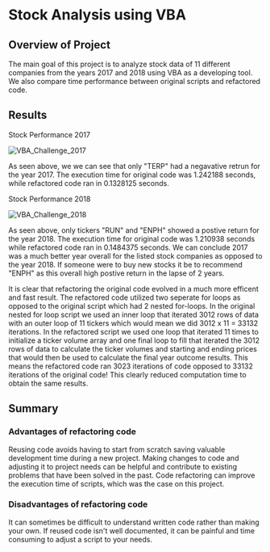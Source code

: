 # Stock Analysis using VBA

## Overview of Project
The main goal of this project is to analyze stock data of 11 different companies from the years 2017 and 2018 using VBA as a developing tool. We also compare time performance between original scripts and refactored code.

## Results
Stock Performance 2017

![VBA_Challenge_2017](https://user-images.githubusercontent.com/20058842/173483493-12dd2eb7-fd15-4dfc-b1f8-f7dae930aa93.png)


As seen above, we we can see that only "TERP" had a negavative retrun for the year 2017. The execution time for original code was 1.242188 seconds, while refactored code ran in 0.1328125 seconds.

Stock Performance 2018

![VBA_Challenge_2018](https://user-images.githubusercontent.com/20058842/173483529-cd79dd7b-dbed-458b-86f8-7c46b4443659.png)


As seen above, only tickers "RUN" and "ENPH" showed a postive return for the year 2018. The execution time for original code was 1.210938 seconds while refactored code ran in 0.1484375 seconds. We can conclude 2017 was a much better year overall for the listed stock companies as opposed to the year 2018. If someone were to buy new stocks it be to recommend "ENPH" as this overall high postive return in the lapse of 2 years.

It is clear that refactoring the original code evolved in a much more efficent and fast result. The refactored code utilized two seperate for loops as opposed to the original script which had 2 nested for-loops. In the original nested for loop script we used an inner loop that iterated 3012 rows of data with an outer loop of 11 tickers which would mean we did 3012 x 11 = 33132 iterations. In the refactored script we used one loop that iterated 11 times to initialize a ticker volume array and one final loop to fill that iterated the 3012 rows of data to calculate the ticker volumes and starting and ending prices that would then be used to calculate the final year outcome results. This means the refactored code ran 3023 iterations of code opposed to 33132 iterations of the original code! This clearly reduced computation time to obtain the same results.

## Summary

### Advantages of refactoring code
Reusing code avoids having to start from scratch saving valuable development time during a new project. Making changes to code and adjusting it to project needs can be helpful and contribute to existing problems that have been solved in the past. Code refactoring can improve the execution time of scripts, which was the case on this project.

### Disadvantages of refactoring code
It can sometimes be difficult to understand written code rather than making your own. If reused code isn't well documented, it can be painful and time consuming to adjust a script to your needs.

